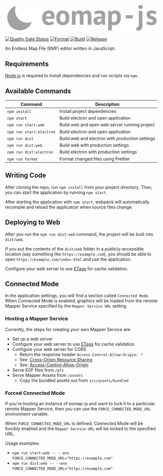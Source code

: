 ![eomap-js](https://github.com/cirras/eomap-js/blob/master/docs/images/header.svg)

[![Quality Gate Status](https://sonarcloud.io/api/project_badges/measure?project=Cirras_eomap-js&metric=alert_status)](https://sonarcloud.io/summary/new_code?id=Cirras_eomap-js)
[![Format](https://github.com/Cirras/eomap-js/actions/workflows/format.yml/badge.svg?event=push)](https://github.com/Cirras/eomap-js/actions/workflows/format.yml)
[![Build](https://github.com/Cirras/eomap-js/actions/workflows/build.yml/badge.svg?event=push)](https://github.com/Cirras/eomap-js/actions/workflows/build.yml)
[![Release](https://github.com/Cirras/eomap-js/actions/workflows/release.yml/badge.svg)](https://github.com/Cirras/eomap-js/actions/workflows/release.yml)

An Endless Map File (EMF) editor written in JavaScript.

## Requirements

[Node.js](https://nodejs.org) is required to install dependencies and run scripts via `npm`.

## Available Commands

| Command                  | Description                                     |
| ------------------------ | ----------------------------------------------- |
| `npm install`            | Install project dependencies                    |
| `npm start`              | Build electron and open application             |
| `npm run start:web`      | Build web and open web server running project   |
| `npm run start:electron` | Build electron and open application             |
| `npm run dist`           | Build web and electron with production settings |
| `npm run dist:web`       | Build web with production settings              |
| `npm run dist:electron`  | Build electron with production settings         |
| `npm run format`         | Format changed files using Prettier             |

## Writing Code

After cloning the repo, run `npm install` from your project directory. Then, you can start the application by running `npm start`.

After starting the application with `npm start`, webpack will automatically recompile and reload the application when source files change.

## Deploying to Web

After you run the `npm run dist:web` command, the project will be built into `dist/web`.

If you put the contents of the `dist/web` folder in a publicly-accessible location (say something like `https://example.com`), you should be able to open `https://example.com/index.html` and use the application.

Configure your web server to use [ETags](https://en.wikipedia.org/wiki/HTTP_ETag) for cache validation.

## Connected Mode

In the application settings, you will find a section called `Connected Mode`.
When Connected Mode is enabled, graphics will be loaded from the remote Mapper Service specified by the `Mapper Service URL` setting.

### Hosting a Mapper Service

Currently, the steps for creating your own Mapper Service are:

- Set up a web server
- Configure your web server to use [ETags](https://en.wikipedia.org/wiki/HTTP_ETag) for cache validation.
- Configure your web server for CORS
  - Return the response header `Access-Control-Allow-Origin: *`
  - See: [Cross-Origin Resource Sharing](https://developer.mozilla.org/en-US/docs/Web/HTTP/CORS)
  - See: [Access-Control-Allow-Origin](https://developer.mozilla.org/en-US/docs/Web/HTTP/Headers/Access-Control-Allow-Origin)
- Serve EGF files from `/gfx`
- Serve Mapper Assets from `/assets`
  - Copy the bundled assets out from `src/assets/bundled`

### Forced Connected Mode

If you're hosting an instance of eomap-js and want to lock it to a particular remote Mapper Service, then you can use the `FORCE_CONNECTED_MODE_URL` environment variable.

When `FORCE_CONNECTED_MODE_URL` is defined, Connected Mode will be forcibly enabled and the `Mapper Service URL` will be locked to the specified URL.

Usage examples:

- `npm run start:web -- --env FORCE_CONNECTED_MODE_URL="https://example.com"`
- `npm run dist:web -- --env FORCE_CONNECTED_MODE_URL="https://example.com"`
